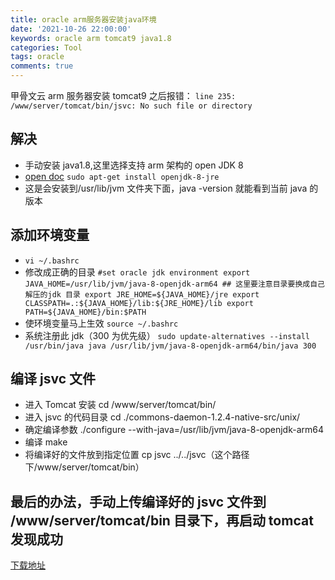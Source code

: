 ```yaml
---
title: oracle arm服务器安装java环境
date: '2021-10-26 22:00:00'
keywords: oracle arm tomcat9 java1.8
categories: Tool
tags: oracle
comments: true
---
```


甲骨文云 arm 服务器安装 tomcat9 之后报错：
`line 235: /www/server/tomcat/bin/jsvc: No such file or directory`

## 解决

- 手动安装 java1.8,这里选择支持 arm 架构的 open JDK 8
- [open doc](https://openjdk.java.net/install)
  `sudo apt-get install openjdk-8-jre`
- 这是会安装到/usr/lib/jvm 文件夹下面，java -version 就能看到当前 java 的版本

## 添加环境变量

- `vi ~/.bashrc`
- 修改成正确的目录
  `#set oracle jdk environment export JAVA_HOME=/usr/lib/jvm/java-8-openjdk-arm64 ## 这里要注意目录要换成自己解压的jdk 目录 export JRE_HOME=${JAVA_HOME}/jre export CLASSPATH=.:${JAVA_HOME}/lib:${JRE_HOME}/lib export PATH=${JAVA_HOME}/bin:$PATH`
- 使环境变量马上生效
  `source ~/.bashrc`
- 系统注册此 jdk（300 为优先级）
  `sudo update-alternatives --install /usr/bin/java java /usr/lib/jvm/java-8-openjdk-arm64/bin/java 300`

## 编译 jsvc 文件

- 进入 Tomcat 安装 cd /www/server/tomcat/bin/
- 进入 jsvc 的代码目录 cd ./commons-daemon-1.2.4-native-src/unix/
- 确定编译参数 ./configure --with-java=/usr/lib/jvm/java-8-openjdk-arm64
- 编译 make
- 将编译好的文件放到指定位置 cp jsvc ../../jsvc（这个路径下/www/server/tomcat/bin）

## 最后的办法，手动上传编译好的 jsvc 文件到 /www/server/tomcat/bin 目录下，再启动 tomcat 发现成功

[下载地址](https://bytedance.lanzoui.com/i7IEyvth3kf)
